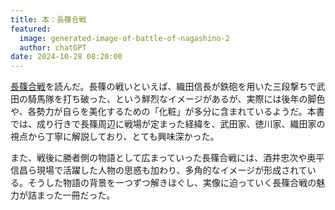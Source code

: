 ```yaml
---
title: 本：長篠合戦
featured:
  image: generated-image-of-battle-of-nagashino-2
  author: chatGPT
date: 2024-10-28 08:20:00
---
```

[長篠合戦](https://www.chuko.co.jp/shinsho/2023/12/102785.html)を読んだ。長篠の戦いといえば、織田信長が鉄砲を用いた三段撃ちで武田の騎馬隊を打ち破った、という鮮烈なイメージがあるが、実際には後年の脚色や、各勢力が自らを美化するための「化粧」が多分に含まれているようだ。本書では、成り行きで長篠周辺に戦場が定まった経緯を、武田家、徳川家、織田家の視点から丁寧に解説しており、とても興味深かった。

また、戦後に勝者側の物語として広まっていった長篠合戦には、酒井忠次や奥平信昌ら現場で活躍した人物の思惑も加わり、多角的なイメージが形成されている。そうした物語の背景を一つずつ解きほぐし、実像に迫っていく長篠合戦の魅力が詰まった一冊だった。